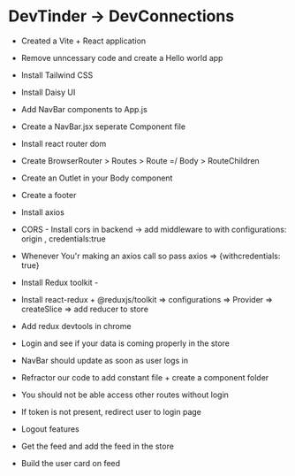 # DevTinder -> DevConnections

- Created a Vite + React application
- Remove unncessary code and create a Hello world app
- Install Tailwind CSS
- Install Daisy UI
- Add NavBar components to App.js
- Create a NavBar.jsx seperate Component file
- Install react router dom
- Create BrowserRouter > Routes > Route =/ Body > RouteChildren
- Create an Outlet in your Body component
- Create a footer

- Install axios
- CORS - Install cors in backend -> add middleware to with configurations: origin , credentials:true
- Whenever You'r making an axios call so pass axios => {withcredentials: true}

- Install Redux toolkit -  
- Install react-redux + @reduxjs/toolkit => configurations => Provider  => createSlice => add reducer to store
- Add redux devtools in chrome
- Login and see if your data is coming properly in the store
- NavBar should update as soon as user logs in
- Refractor our code to add constant file + create a component folder
- You should not be able access other routes without login
- If token is not present, redirect user to login page 
- Logout features
- Get the feed and add the feed in the store
- Build the user card on feed

